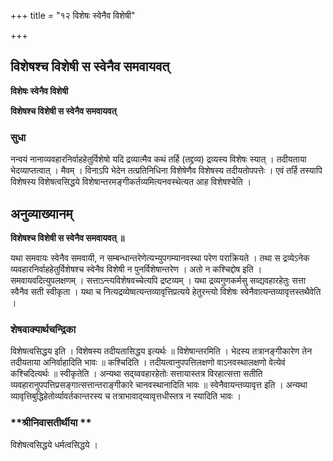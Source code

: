 +++
title = "१२ विशेषः स्वेनैव विशेषी"

+++


## विशेषश्च विशेषी स स्वेनैव समवायवत्

**विशेषः स्वेनैव विशेषी**

**विशेषश्च विशेषी स स्वेनैव समवायवत्**

### **सुधा**

नन्वयं नानाव्यवहारनिर्वाहहेतुर्विशेषो यदि द्रव्यात्मैव कथं तर्हि (तद्द्रव्य) द्रव्यस्य विशेषः स्यात् । तदीयताया भेदव्याप्तत्वात् । मैवम् । विनाऽपि भेदेन तत्प्रतिनिधिना विशेषेणैव विशेषस्य तदीयतोपपत्तेः । एवं तर्हि तस्यापि विशेषस्य विशेषत्वसिद्धये विशेषान्तरमङ्गीकर्तव्यमित्यनवस्थेत्यत आह विशेषश्चेति ।

## **अनुव्याख्यानम्**

**विशेषश्च विशेषी स स्वेनैव समवायवत् ॥**

यथा समवायः स्वेनैव समवायी, न सम्बन्धान्तरेणेत्यभ्युपगम्यानवस्था परेण पराक्रियते । तथा स द्रव्येऽनेक व्यवहारनिर्वाहहेतुर्विशेषश्च स्वेनैव विशेषी न पुनर्विशेषान्तरेण । अतो न कश्चिद्दोष इति । समवायवदित्युपलक्षणम् । सत्ताऽन्त्यविशेषवच्चेत्यपि द्रष्टव्यम् । यथा द्रव्यगुणकर्मसु सव्द्यवहारहेतुः सत्ता स्वैनैव सती स्वीकृता । यथा च नित्यद्रव्येष्वत्यन्तव्यावृत्तिप्रत्यये हेतुरन्त्यो विशेषः स्वेनैवात्यन्तव्यावृत्तस्तथैवेति ।

### **शेषवाक्यार्थचन्द्रिका**

विशेषत्वसिद्धय इति । विशेषस्य तदीयतासिद्धय इत्यर्थः ॥ विशेषान्तरमिति । भेदस्य तत्रानङ्गीकारेण तेन तदीयताया अनिर्वाहादिति भावः ॥ कश्चिदिति । तदीयत्वानुपपत्तिलक्षणो वाऽनवस्थालक्षणो वेत्येवं कश्चिदित्यर्थः ॥ स्वीकृतेति । अन्यथा सद्य्ववहारहेतोः सत्तायास्तत्र विरहात्सत्ता सतीति व्यवहारानुपपत्तिप्रसङ्गात्सत्तान्तराङ्गीकारे चानवस्थानादिति भावः ॥ स्वेनैवायन्तव्यावृत्त इति । अन्यथा व्यावृत्तिबुद्धिहेतोर्व्यावर्तकान्तरस्य च तत्राभावाद्य्वावृत्तधीस्तत्र न स्यादिति भावः ।

### **श्रीनिवासतीर्थीया **

विशेषत्वसिद्धये धर्मत्वसिद्धये ।

